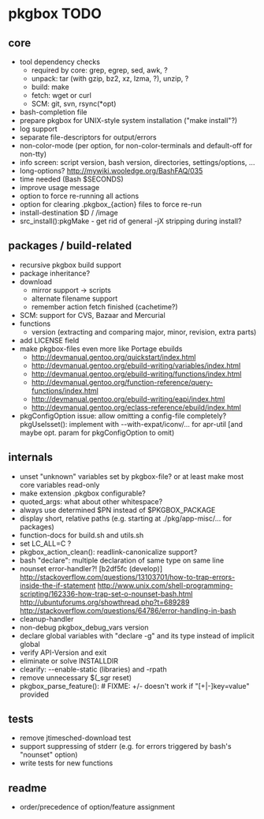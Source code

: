 # pkgbox TODO #

## core ##

- tool dependency checks
  - required by core: grep, egrep, sed, awk, ?
  - unpack: tar (with gzip, bz2, xz, lzma, ?), unzip, ?
  - build: make
  - fetch: wget or curl
  - SCM: git, svn, rsync(*opt)
- bash-completion file
- prepare pkgbox for UNIX-style system installation ("make install"?)
- log support
- separate file-descriptors for output/errors
- non-color-mode (per option, for non-color-terminals and default-off for non-tty)
- info screen: script version, bash version, directories, settings/options, ...
- long-options? http://mywiki.wooledge.org/BashFAQ/035
- time needed (Bash $SECONDS)
- improve usage message
- option to force re-running all actions
- option for clearing .pkgbox_{action} files to force re-run
- install-destination $D / /image
- src_install():pkgMake - get rid of general -jX stripping during install?

## packages / build-related ##

- recursive pkgbox build support
- package inheritance?
- download
  - mirror support -> scripts
  - alternate filename support
  - remember action fetch finished (cachetime?)
- SCM: support for CVS, Bazaar and Mercurial
- functions
  - version (extracting and comparing major, minor, revision, extra parts)
- add LICENSE field
- make pkgbox-files even more like Portage ebuilds
  - http://devmanual.gentoo.org/quickstart/index.html
  - http://devmanual.gentoo.org/ebuild-writing/variables/index.html
  - http://devmanual.gentoo.org/ebuild-writing/functions/index.html
  - http://devmanual.gentoo.org/function-reference/query-functions/index.html
  - http://devmanual.gentoo.org/ebuild-writing/eapi/index.html
  - http://devmanual.gentoo.org/eclass-reference/ebuild/index.html
- pkgConfigOption issue: allow omitting a config-file completely?
	pkgUseIsset(): implement with --with-expat/iconv/... for apr-util [and maybe opt. param for pkgConfigOption to omit)

## internals ##

- unset "unknown" variables set by pkgbox-file? or at least make most core variables read-only
- make extension .pkgbox configurable?
- quoted_args: what about other whitespace?
- always use determined $PN instead of $PKGBOX_PACKAGE
- display short, relative paths (e.g. starting at ./pkg/app-misc/... for packages)
- function-docs for build.sh and utils.sh
- set LC_ALL=C ?
- pkgbox_action_clean(): readlink-canonicalize support?
- bash "declare": multiple declaration of same type on same line
- nounset error-handler?! [b2df5fc (develop)]
	http://stackoverflow.com/questions/13103701/how-to-trap-errors-inside-the-if-statement
	http://www.unix.com/shell-programming-scripting/162336-how-trap-set-o-nounset-bash.html
	http://ubuntuforums.org/showthread.php?t=689289
	http://stackoverflow.com/questions/64786/error-handling-in-bash
- cleanup-handler
- non-debug pkgbox_debug_vars version
- declare global variables with "declare -g" and its type instead of implicit global
- verify API-Version and exit
- eliminate or solve INSTALLDIR
- clearify: --enable-static (libraries) and -rpath
- remove unnecessary $(_sgr reset)
- pkgbox_parse_feature(): # FIXME: +/- doesn't work if "[+|-]key=value" provided

## tests ##

- remove jtimesched-download test
- support suppressing of stderr (e.g. for errors triggered by bash's "nounset" option)
- write tests for new functions

## readme ##

- order/precedence of option/feature assignment

